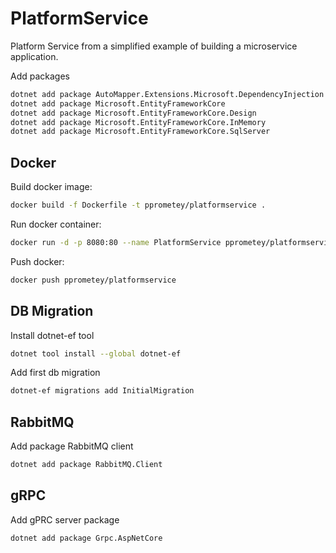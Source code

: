 # PlatformService

Platform Service from a simplified example of building a microservice application.

Add packages

```sh
dotnet add package AutoMapper.Extensions.Microsoft.DependencyInjection
dotnet add package Microsoft.EntityFrameworkCore
dotnet add package Microsoft.EntityFrameworkCore.Design
dotnet add package Microsoft.EntityFrameworkCore.InMemory
dotnet add package Microsoft.EntityFrameworkCore.SqlServer
```

## Docker

Build docker image:

```sh
docker build -f Dockerfile -t pprometey/platformservice .
```

Run docker container:

```sh
docker run -d -p 8080:80 --name PlatformService pprometey/platformservice
``` 

Push docker:

```sh
docker push pprometey/platformservice
```

## DB Migration

Install dotnet-ef tool

```sh
dotnet tool install --global dotnet-ef
```

Add first db migration

```sh
dotnet-ef migrations add InitialMigration
```

## RabbitMQ

Add package RabbitMQ client

```sh
dotnet add package RabbitMQ.Client
```

## gRPC

Add gPRC server package

```sh
dotnet add package Grpc.AspNetCore
```